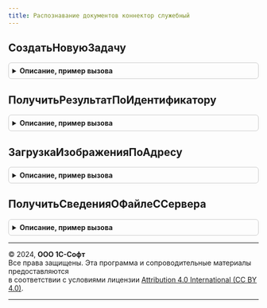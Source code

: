 ```yaml
---
title: Распознавание документов коннектор служебный
---
```



## СоздатьНовуюЗадачу
<details style="margin: 1em 0; padding: 0.5em; border: 1px solid #ccc; border-radius: 6px;">

<summary style="font-weight: bold; cursor: pointer;">Описание, пример вызова</summary>

```bsl

// Устарела. Следует использовать
// См. РаспознаваниеДокументовSDK.СоздатьЗаданиеРаспознавания
//
// Параметры:
//  Данные - Произвольный
//
// Возвращаемое значение:
//  Строка, Структура - Создать новую задачу:
//   * Ответ - Неопределено, Строка -
//   * КодСостояния - Число -
//   * ДесериализованноеЗначение - Произвольный
//
Функция СоздатьНовуюЗадачу(Данные) Экспорт
```

Пример вызова
```bsl
Результат = РаспознаваниеДокументовКоннекторСлужебный.СоздатьНовуюЗадачу(Данные) 
```
</details>

## ПолучитьРезультатПоИдентификатору
<details style="margin: 1em 0; padding: 0.5em; border: 1px solid #ccc; border-radius: 6px;">

<summary style="font-weight: bold; cursor: pointer;">Описание, пример вызова</summary>

```bsl

// Устарела. Следует использовать
// См. РаспознаваниеДокументовSDK.ПолучитьСостояниеОбработкиЗадания для получения задания
// См. РаспознаваниеДокументовSDK.ПолучитьСвойстваРаспознанногоДокумента для получения документа
//
// Параметры:
//  ИдентификаторЗадания - Строка - Идентификатор задания
//
// Возвращаемое значение:
//  Структура
//
Функция ПолучитьРезультатПоИдентификатору(ИдентификаторЗадания) Экспорт
```

Пример вызова
```bsl
Результат = РаспознаваниеДокументовКоннекторСлужебный.ПолучитьРезультатПоИдентификатору(ИдентификаторЗадания) 
```
</details>

## ЗагрузкаИзображенияПоАдресу
<details style="margin: 1em 0; padding: 0.5em; border: 1px solid #ccc; border-radius: 6px;">

<summary style="font-weight: bold; cursor: pointer;">Описание, пример вызова</summary>

```bsl

// Устарела. Следует использовать См. РаспознаваниеДокументовSDK.ЗагрузкаФайлаПоАдресу
//
// Параметры:
//  АдресURL - Строка
//  Изображение - ДвоичныеДанные
//
// Возвращаемое значение:
// Структура
//
Функция ЗагрузкаИзображенияПоАдресу(АдресURL, Изображение) Экспорт
```

Пример вызова
```bsl
Результат = РаспознаваниеДокументовКоннекторСлужебный.ЗагрузкаИзображенияПоАдресу(АдресURL, Изображение) 
```
</details>

## ПолучитьСведенияОФайлеССервера
<details style="margin: 1em 0; padding: 0.5em; border: 1px solid #ccc; border-radius: 6px;">

<summary style="font-weight: bold; cursor: pointer;">Описание, пример вызова</summary>

```bsl

// Устарела. Следует использовать См. РаспознаваниеДокументовSDK.ПолучитьИсходныйФайл
//
// Параметры:
//  ИдентификаторФайла - Строка
//
// Возвращаемое значение:
// Структура
//
Функция ПолучитьСведенияОФайлеССервера(ИдентификаторФайла) Экспорт
```

Пример вызова
```bsl
Результат = РаспознаваниеДокументовКоннекторСлужебный.ПолучитьСведенияОФайлеССервера(ИдентификаторФайла) 
```
</details>

---

© 2024, **ООО 1С-Софт**  
Все права защищены. Эта программа и сопроводительные материалы предоставляются  
в соответствии с условиями лицензии [Attribution 4.0 International (CC BY 4.0)](https://creativecommons.org/licenses/by/4.0/legalcode).

---
